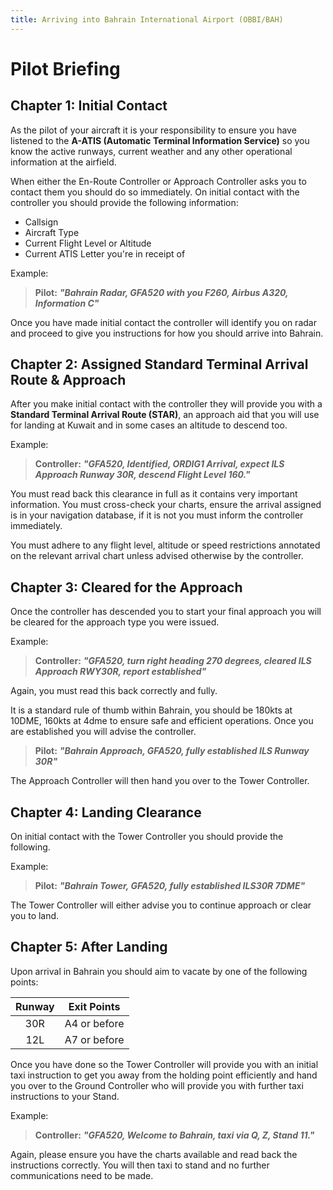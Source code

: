 ```yaml
---
title: Arriving into Bahrain International Airport (OBBI/BAH)
---
```


# Pilot Briefing

## Chapter 1: Initial Contact 
As the pilot of your aircraft it is your responsibility to ensure you have listened to the **A-ATIS (Automatic Terminal Information Service)** so you know the active runways, current weather and any other operational information at the airfield. 

When either the En-Route Controller or Approach Controller asks you to contact them you should do so immediately. 
On initial contact with the controller you should provide the following information: 

- Callsign 
- Aircraft Type 
- Current Flight Level or Altitude 
- Current ATIS Letter you're in receipt of

Example:

> **Pilot:** _**"Bahrain Radar, GFA520 with you F260, Airbus A320, Information C"**_ 

Once you have made initial contact the controller will identify you on radar and proceed to give you instructions for how you should arrive into Bahrain.

## Chapter 2: Assigned Standard Terminal Arrival Route & Approach 
After you make initial contact with the controller they will provide you with a **Standard Terminal Arrival Route (STAR)**, an approach aid that you will use for landing at Kuwait and in some cases an altitude to descend too. 

Example: 

> **Controller:** _**"GFA520, Identified, ORDIG1 Arrival, expect ILS Approach Runway 30R, descend Flight Level 160."**_ 

You must read back this clearance in full as it contains very important information. 
You must cross-check your charts, ensure the arrival assigned is in your navigation database, if it is not you must inform the controller immediately. 

You must adhere to any flight level, altitude or speed restrictions annotated on the relevant arrival chart unless advised otherwise by the controller. 

## Chapter 3: Cleared for the Approach 

Once the controller has descended you to start your final approach you will be cleared for the approach type you were issued. 

Example: 

> **Controller:** _**"GFA520, turn right heading 270 degrees, cleared ILS Approach RWY30R, report established"**_ 

Again, you must read this back correctly and fully. 

It is a standard rule of thumb within Bahrain, you should be 180kts at 10DME, 160kts at 4dme to ensure safe and efficient operations. 
Once you are established you will advise the controller. 

> **Pilot:** _**"Bahrain Approach, GFA520, fully established ILS Runway 30R"**_ 

The Approach Controller will then hand you over to the Tower Controller. 

## Chapter 4: Landing Clearance 
On initial contact with the Tower Controller you should provide the following. 

Example: 

> **Pilot:** _**"Bahrain Tower, GFA520, fully established ILS30R 7DME"**_ 

The Tower Controller will either advise you to continue approach or clear you to land. 

## Chapter 5: After Landing
Upon arrival in Bahrain you should aim to vacate by one of the following points:

| **Runway** | **Exit Points** |
|:----------:|:---------------:|
|     30R    |   A4 or before  |
|     12L    |   A7 or before  |

Once you have done so the Tower Controller will provide you with an initial taxi instruction to get you away from the holding point efficiently and hand you over to the Ground Controller who will provide you with further taxi instructions to your Stand. 

Example: 

> **Controller:** _**"GFA520, Welcome to Bahrain, taxi via Q, Z, Stand 11."**_ 

Again, please ensure you have the charts available and read back the instructions correctly. 
You will then taxi to stand and no further communications need to be made.